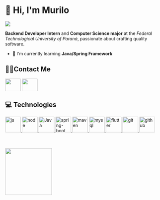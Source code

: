 <h1>👋 Hi, I'm Murilo</h1>  

![](https://komarev.com/ghpvc/?username=murilo-l1&color=blue&style=flat-square)

**Backend Developer Intern** and **Computer Science major** at the *Federal Technological University of Paraná*, passionate about crafting quality software.

- 🌱 I'm currently learning **Java/Spring Framework**
 
<h2 align="left">🐱‍💻Contact Me</h2>
<p align="left">
<a href="https://www.linkedin.com/in/murilo-lusvarghi-garcia-b021aa206/" target="blank"><img align="center" src="https://cdn.jsdelivr.net/npm/simple-icons@3.0.1/icons/linkedin.svg" alt="" height="40" width="50" /></a>
<a href="mailto:murilolusvarghi@outlook.com" target="blank"><img align="center" src="https://cdn.jsdelivr.net/npm/simple-icons@3.0.1/icons/gmail.svg" alt="" height="40" width="50" /></a>
</p>

<h2 align="left">💻 Technologies </h2>
<p align="left"> 
<a href="https://github.com/murilo-l1/htpp-server-js" target="_blank"> <img src="https://cdn.jsdelivr.net/npm/simple-icons@3.0.1/icons/javascript.svg" alt="js" width="50" height="50"/> </a> 
<a href="https://github.com/murilo-l1/htpp-server-js" target="_blank"> <img src="https://cdn.jsdelivr.net/npm/simple-icons@3.0.1/icons/node-dot-js.svg" alt="node" width="50" height="50"/> </a> 
<a href="https://github.com/murilo-l1/spring-restapi-crud-employee" target="_blank"> <img src="https://cdn.jsdelivr.net/npm/simple-icons@3.0.1/icons/java.svg" alt="Java" width="50" height="50"/> </a> 
<a href="https://github.com/murilo-l1/spring-restapi-crud-employee" target="_blank"> <img src="https://cdn.jsdelivr.net/npm/simple-icons@3.0.1/icons/spring.svg" alt="spring-boot" width="50" height="50"/> </a> 
<a href="https://github.com/murilo-l1/spring-restapi-crud-employee" target="_blank"> <img src="https://cdn.jsdelivr.net/npm/simple-icons@3.0.1/icons/apachemaven.svg" alt="maven" width="50" height="50"/> </a> 
<a href="https://github.com/murilo-l1/spring-restapi-crud-employee" target="_blank"> <img src="https://cdn.jsdelivr.net/npm/simple-icons@3.0.1/icons/mysql.svg" alt="mysql" width="50" height="50"/> </a> 
<a href="https://github.com/murilo-l1/projeto-disp-moveis" target="_blank"> <img src="https://cdn.jsdelivr.net/npm/simple-icons@3.0.1/icons/flutter.svg" alt="flutter" width="50" height="50"/> </a> 
<a href="https://github.com/murilo-l1" target="_blank"> <img src="https://cdn.jsdelivr.net/npm/simple-icons@3.0.1/icons/git.svg" alt="git" width="50" height="50"/> </a> 
<a href="https://github.com/murilo-l1" target="_blank"> <img src="https://cdn.jsdelivr.net/npm/simple-icons@3.0.1/icons/github.svg" alt="github" width="50" height="50"/> </a> 

</p>
<br><br>
<a>
  <img height=150 align="center" src="https://github-readme-stats.vercel.app/api/top-langs/?username=murilo-l1&hide_progress=true&exclude_repo=projeto-disp-moveis" />
</a>
